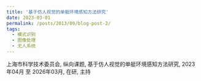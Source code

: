 ```yaml
---
title: '基于仿人视觉的单艇环境感知方法研究'
date: 2023-03-01
permalink: /posts/2013/09/blog-post-2/
tags:
  - 模式识别
  - 图像处理
  - 无人系统
---
```


上海市科学技术委员会, 纵向课题, 基于仿人视觉的单艇环境感知方法研究, 2023年04月 至 2026年03月, 在研, 主持
